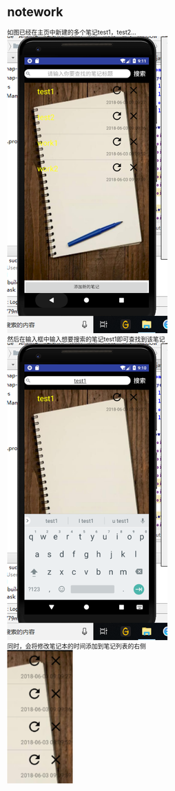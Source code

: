 # notework
如图已经在主页中新建的多个笔记test1，test2...<br>
![](https://github.com/CY155/notework/blob/master/app/src/main/res/drawable-v24/search0.png)<br>
然后在输入框中输入想要搜索的笔记test1即可查找到该笔记<br>
![](https://github.com/CY155/notework/blob/master/app/src/main/res/drawable-v24/search1.png)<br>
同时，会将修改笔记本的时间添加到笔记列表的右侧<br>
![](https://github.com/CY155/notework/blob/master/app/src/main/res/drawable-v24/ntime.png)<br>
